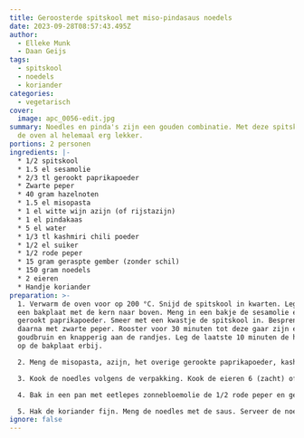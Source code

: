 ```yaml
---
title: Geroosterde spitskool met miso-pindasaus noedels
date: 2023-09-28T08:57:43.495Z
author:
  - Elleke Munk
  - Daan Geijs
tags:
  - spitskool
  - noedels
  - koriander
categories:
  - vegetarisch
cover:
  image: apc_0056-edit.jpg
summary: Noedles en pinda's zijn een gouden combinatie. Met deze spitskool uit
  de oven al helemaal erg lekker.
portions: 2 personen
ingredients: |-
  * 1/2 spitskool
  * 1.5 el sesamolie
  * 2/3 tl gerookt paprikapoeder
  * Zwarte peper
  * 40 gram hazelnoten
  * 1.5 el misopasta
  * 1 el witte wijn azijn (of rijstazijn)
  * 1 el pindakaas
  * 5 el water
  * 1/3 tl kashmiri chili poeder
  * 1/2 el suiker
  * 1/2 rode peper
  * 15 gram geraspte gember (zonder schil)
  * 150 gram noedels
  * 2﻿ eieren
  * Handje koriander
preparation: >-
  1. Verwarm de oven voor op 200 °C. Snijd de spitskool in kwarten. Leg deze op
  een bakplaat met de kern naar boven. Meng in een bakje de sesamolie en 1/3 tl
  gerookt paprikapoeder. Smeer met een kwastje de spitskool in. Besprenkel het
  daarna met zwarte peper. Rooster voor 30 minuten tot deze gaar zijn en
  goudbruin en knapperig aan de randjes. Leg de laatste 10 minuten de hazelnoten
  op de bakplaat erbij.

  2. Meng de misopasta, azijn, het overige gerookte paprikapoeder, kashmiri chili poeder, suiker en pindakaas met het water en roer tot een gladde saus. Het meest eenvoudige is om hiervoor een staafmixer te gebruiken. Voeg het limoenrasp toe en breng op smaak met het limoensap, begin met 1/2 el.

  3. Kook de noedles volgens de verpakking. Kook de eieren 6 (zacht) of 7 minuten (hard)

  4. Bak in een pan met eetlepes zonnebloemolie de 1/2 rode peper en gember 2 minuten op hoog vuur, voeg vervolgens de kokosrasp toe en bak mee tot deze bruin verkleurd en gaat geuren. Pas op dat de kokosrasp niet verbrandt! Blus vervolgens af met de saus en eventueel extra water.

  5. Hak de koriander fijn. Meng de noedles met de saus. Serveer de noedles op een bord met daar bovenop de spitskool. Garneer met koriander en in stukjes gesneden hazelnoten.
ignore: false
---
```

